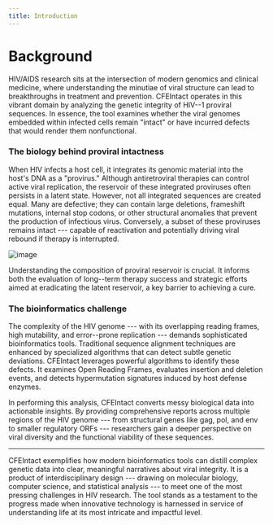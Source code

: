 ```yaml
---
title: Introduction
---
```


# Background

HIV/AIDS research sits at the intersection of modern genomics and clinical medicine, where understanding the minutiae of viral structure can lead to breakthroughs in treatment and prevention. CFEIntact operates in this vibrant domain by analyzing the genetic integrity of HIV--1 proviral sequences. In essence, the tool examines whether the viral genomes embedded within infected cells remain "intact" or have incurred defects that would render them nonfunctional.

### The biology behind proviral intactness

When HIV infects a host cell, it integrates its genomic material into the host's DNA as a "provirus." Although antiretroviral therapies can control active viral replication, the reservoir of these integrated proviruses often persists in a latent state. However, not all integrated sequences are created equal. Many are defective; they can contain large deletions, frameshift mutations, internal stop codons, or other structural anomalies that prevent the production of infectious virus. Conversely, a subset of these proviruses remains intact --- capable of reactivation and potentially driving viral rebound if therapy is interrupted.

![image](https://s7d1.scene7.com/is/image/CENODS/09705-scicon5-hiv?&wid=400)

Understanding the composition of proviral reservoir is crucial. It informs both the evaluation of long--term therapy success and strategic efforts aimed at eradicating the latent reservoir, a key barrier to achieving a cure.

### The bioinformatics challenge

The complexity of the HIV genome --- with its overlapping reading frames, high mutability, and error--prone replication --- demands sophisticated bioinformatics tools. Traditional sequence alignment techniques are enhanced by specialized algorithms that can detect subtle genetic deviations. CFEIntact leverages powerful algorithms to identify these defects. It examines Open Reading Frames, evaluates insertion and deletion events, and detects hypermutation signatures induced by host defense enzymes.

In performing this analysis, CFEIntact converts messy biological data into actionable insights. By providing comprehensive reports across multiple regions of the HIV genome --- from structural genes like gag, pol, and env to smaller regulatory ORFs --- researchers gain a deeper perspective on viral diversity and the functional viability of these sequences.

---

CFEIntact exemplifies how modern bioinformatics tools can distill complex genetic data into clear, meaningful narratives about viral integrity. It is a product of interdisciplinary design --- drawing on molecular biology, computer science, and statistical analysis --- to meet one of the most pressing challenges in HIV research. The tool stands as a testament to the progress made when innovative technology is harnessed in service of understanding life at its most intricate and impactful level.
